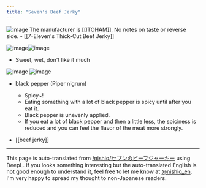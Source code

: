 ```yaml
---
title: "Seven's Beef Jerky"
---
```


![image](https://gyazo.com/185162a777d68ac7c9538ec507a86070/thumb/1000)
The manufacturer is [[ITOHAM]].
No notes on taste or reverse side.
    - [[7-Eleven's Thick-Cut Beef Jerky]]

![image](https://gyazo.com/a2b0908ee358097321fc36fe134241c0/thumb/1000)![image](https://gyazo.com/c4448132e3a6660b86b771a98d1cc1dc/thumb/1000)
- Sweet, wet, don't like it much

![image](https://gyazo.com/5a40cb4117e66abe1474b1876bff128b/thumb/1000)
![image](https://gyazo.com/c06877e88e4c2a2ee537a31f57c7ea04/thumb/1000)
- black pepper (Piper nigrum)
    - Spicy~!
    - Eating something with a lot of black pepper is spicy until after you eat it.
    - Black pepper is unevenly applied.
    - If you eat a lot of black pepper and then a little less, the spiciness is reduced and you can feel the flavor of the meat more strongly.

- [[beef jerky]]

---
This page is auto-translated from [/nishio/セブンのビーフジャーキー](https://scrapbox.io/nishio/セブンのビーフジャーキー) using DeepL. If you looks something interesting but the auto-translated English is not good enough to understand it, feel free to let me know at [@nishio_en](https://twitter.com/nishio_en). I'm very happy to spread my thought to non-Japanese readers.